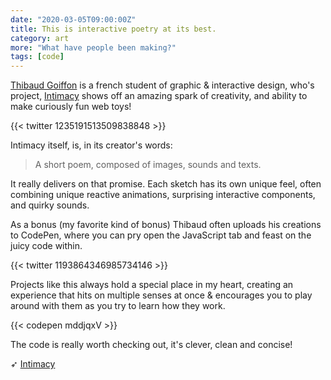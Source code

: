 ```yaml
---
date: "2020-03-05T09:00:00Z"
title: This is interactive poetry at its best.
category: art
more: "What have people been making?"
tags: [code]
---
```


[Thibaud Goiffon](https://thibaudgoiffon.fr) is a french student of graphic & interactive design, who's project, [Intimacy](https://thibaudgoiffon.fr/fr/interactives/intimacy/index.html) shows off an amazing spark of creativity, and ability to make curiously fun web toys!

{{< twitter 1235191513509838848 >}}

Intimacy itself, is, in its creator's words: 

> A short poem, composed of images, sounds and texts.

It really delivers on that promise. Each sketch has its own unique feel, often combining unique reactive animations, surprising interactive components, and quirky sounds.

<!--more-->

As a bonus (my favorite kind of bonus) Thibaud often uploads his creations to CodePen, where you can pry open the JavaScript tab and feast on the juicy code within.

{{< twitter 1193864346985734146 >}}

Projects like this always hold a special place in my heart, creating an experience that hits on multiple senses at once & encourages you to play around with them as you try to learn how they work.

{{< codepen mddjqxV >}}

The code is really worth checking out, it's clever, clean and concise!

➶ [Intimacy](https://thibaudgoiffon.fr/fr/interactives/intimacy/index.html)